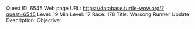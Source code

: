 Quest ID: 6545
Web page URL: https://database.turtle-wow.org/?quest=6545
Level: 19
Min Level: 17
Race: 178
Title: Warsong Runner Update
Description: 
Objective: 

